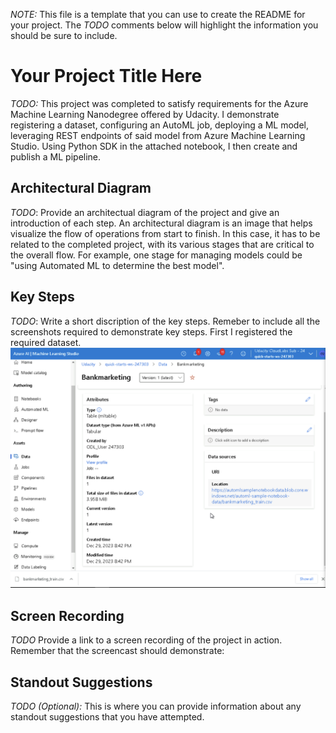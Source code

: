 *NOTE:* This file is a template that you can use to create the README for your project. The *TODO* comments below will highlight the information you should be sure to include.


# Your Project Title Here

*TODO:* 
This project was completed to satisfy requirements for the Azure Machine Learning Nanodegree offered by Udacity.  I demonstrate registering a dataset, configuring an AutoML job, deploying a ML model, leveraging REST endpoints of said model from Azure Machine Learning Studio.  Using Python SDK in the attached notebook, I then create and publish a ML pipeline.

## Architectural Diagram
*TODO*: Provide an architectual diagram of the project and give an introduction of each step. An architectural diagram is an image that helps visualize the flow of operations from start to finish. In this case, it has to be related to the completed project, with its various stages that are critical to the overall flow. For example, one stage for managing models could be "using Automated ML to determine the best model". 

## Key Steps
*TODO*: Write a short discription of the key steps. Remeber to include all the screenshots required to demonstrate key steps. 
First I registered the required dataset.
![screenshot1](https://github.com/torijule/nd00333_AZMLND_C2/blob/master/sample_screenshots/Dataset.png)

## Screen Recording
*TODO* Provide a link to a screen recording of the project in action. Remember that the screencast should demonstrate:

## Standout Suggestions
*TODO (Optional):* This is where you can provide information about any standout suggestions that you have attempted.
